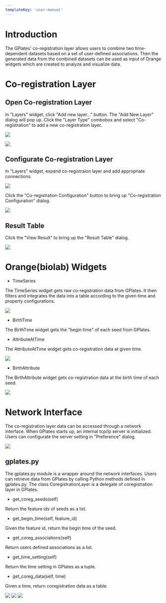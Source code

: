 ```yaml
---
templateKey: 'user-manual'
---
```

Introduction
============

The GPlates' co-registration layer allows users to combine two time-dependent datasets based on a set of user-defined associations. Then the generated data from the combined datasets can be used as input of Orange widgets which are created to analyze and visualize data.

Co-registration Layer
=====================

Open Co-registration Layer
--------------------------

In "Layers" widget, click "Add new layer…" button. The "Add New Layer" dialog will pop up. Click the "Layer Type" combobox and select "Co-registration" to add a new co-registration layer.

![](screenshots/LayersWidget.png)

![](screenshots/AddLayerDlg.png)

Configurate Co-registration Layer
---------------------------------

In "Layers" widget, expand co-registraion layer and add appropriate connections.

![](screenshots/CoregLayer.png)

Click the "Co-registration Configuration" button to bring up "Co-registration Configuration" dialog.

![](screenshots/CoregCfg.png)

Result Table
------------

Click the "View Result" to bring up the "Result Table" dialog.

![](screenshots/ResultTable.png)

Orange(biolab) Widgets
======================

-   TimeSeries

The TimeSeries widget gets raw co-registration data from GPlates. It then filters and integrates the data into a table according to the given time and property configurations.

![](screenshots/TimeSeries.png)

-   BirthTime

The BirthTime widget gets the "begin time" of each seed from GPlates.

-   AttributeAtTime

The AttributeAtTime widget gets co-registration data at given time.

![](screenshots/AttrAtTime.png)

-   BirthAttribute

The BirthAttribute widget gets co-registration data at the birth time of each seed.

![](screenshots/BirthAttr.png)

Network Interface
=================

The co-registration layer data can be accessed through a network interface. When GPlates starts up, an internal tcp/ip server is initialized. Users can configurate the server setting in "Preference" dialog.

![](screenshots/ServerSetting.png)

gplates.py
----------

The gplates.py module is a wrapper around the network interfaces. Users can retrieve data from GPlates by calling Python methods defined in gplates.py. The class CoregistrationLayer is a delegate of coregistration layer in GPlates.

-   get\_coreg\_seeds(self)

Return the feature ids of seeds as a list.

-   get\_begin\_time(self, feature\_id)

Given the feature id, return the begin time of the seed.

-   get\_coreg\_associations(self)

Return users defined associations as a list.

-   get\_time\_setting(self)

Return the time setting in GPlates as a tuple.

-   get\_coreg\_data(self, time)

Given a time, return coregistration data as a table.

![](images/icons/prev.png) ![](images/icons/home.png) ![](images/icons/next.png)
